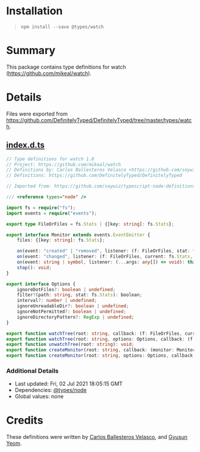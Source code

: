 # Installation
> `npm install --save @types/watch`

# Summary
This package contains type definitions for watch (https://github.com/mikeal/watch).

# Details
Files were exported from https://github.com/DefinitelyTyped/DefinitelyTyped/tree/master/types/watch.
## [index.d.ts](https://github.com/DefinitelyTyped/DefinitelyTyped/tree/master/types/watch/index.d.ts)
````ts
// Type definitions for watch 1.0
// Project: https://github.com/mikeal/watch
// Definitions by: Carlos Ballesteros Velasco <https://github.com/soywiz>, Gyusun Yeom <https://github.com/Perlmint>
// Definitions: https://github.com/DefinitelyTyped/DefinitelyTyped

// Imported from: https://github.com/soywiz/typescript-node-definitions/watch.d.ts

/// <reference types="node" />

import fs = require("fs");
import events = require("events");

export type FileOrFiles = fs.Stats | {[key: string]: fs.Stats};

export interface Monitor extends events.EventEmitter {
    files: {[key: string]: fs.Stats};

    on(event: "created" | "removed", listener: (f: FileOrFiles, stat: fs.Stats) => void): this;
    on(event: "changed", listener: (f: FileOrFiles, current: fs.Stats, prev: fs.Stats) => void): this;
    on(event: string | symbol, listener: (...args: any[]) => void): this;
    stop(): void;
}

export interface Options {
    ignoreDotFiles?: boolean | undefined;
    filter?(path: string, stat: fs.Stats): boolean;
    interval?: number | undefined;
    ignoreUnreadableDir?: boolean | undefined;
    ignoreNotPermitted?: boolean | undefined;
    ignoreDirectoryPattern?: RegExp | undefined;
}

export function watchTree(root: string, callback: (f: FileOrFiles, curr: fs.Stats, prev: fs.Stats) => void): void;
export function watchTree(root: string, options: Options, callback: (f: FileOrFiles, curr: fs.Stats, prev: fs.Stats) => void): void;
export function unwatchTree(root: string): void;
export function createMonitor(root: string, callback: (monitor: Monitor) => void): void;
export function createMonitor(root: string, options: Options, callback: (monitor: Monitor) => void): void;

````

### Additional Details
 * Last updated: Fri, 02 Jul 2021 18:05:15 GMT
 * Dependencies: [@types/node](https://npmjs.com/package/@types/node)
 * Global values: none

# Credits
These definitions were written by [Carlos Ballesteros Velasco](https://github.com/soywiz), and [Gyusun Yeom](https://github.com/Perlmint).
